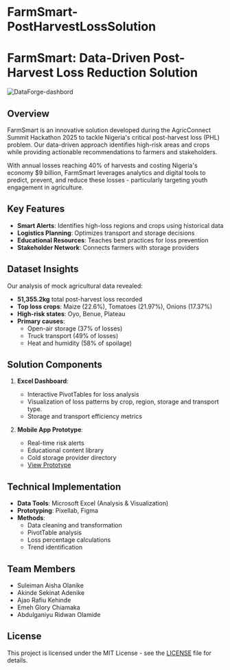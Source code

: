 # FarmSmart-PostHarvestLossSolution

# FarmSmart: Data-Driven Post-Harvest Loss Reduction Solution

![DataForge-dashbord](https://github.com/user-attachments/assets/a2e5364f-fd49-4cfc-b77b-1c1868d1edab)


## Overview

FarmSmart is an innovative solution developed during the AgricConnect Summit Hackathon 2025 to tackle Nigeria's critical post-harvest loss (PHL) problem. Our data-driven approach identifies high-risk areas and crops while providing actionable recommendations to farmers and stakeholders.

With annual losses reaching 40% of harvests and costing Nigeria's economy $9 billion, FarmSmart leverages analytics and digital tools to predict, prevent, and reduce these losses - particularly targeting youth engagement in agriculture.

## Key Features

- **Smart Alerts**: Identifies high-loss regions and crops using historical data
- **Logistics Planning**: Optimizes transport and storage decisions
- **Educational Resources**: Teaches best practices for loss prevention
- **Stakeholder Network**: Connects farmers with storage providers

## Dataset Insights

Our analysis of mock agricultural data revealed:

- **51,355.2kg** total post-harvest loss recorded
- **Top loss crops**: Maize (22.6%), Tomatoes (21.97%), Onions (17.37%)
- **High-risk states**: Oyo, Benue, Plateau
- **Primary causes**: 
  - Open-air storage (37% of losses)
  - Truck transport (49% of losses)
  - Heat and humidity (58% of spoilage)

## Solution Components

1. **Excel Dashboard**:
   - Interactive PivotTables for loss analysis
   - Visualization of loss patterns by crop, region, storage and transport type.
   - Storage and transport efficiency metrics

2. **Mobile App Prototype**:
   - Real-time risk alerts
   - Educational content library
   - Cold storage provider directory
   - [View Prototype](https://www.figma.com/proto/QG7PQAZee0hH7sXVmM1F2G/Untitled)

## Technical Implementation

- **Data Tools**: Microsoft Excel (Analysis & Visualization)
- **Prototyping**: Pixellab, Figma
- **Methods**: 
  - Data cleaning and transformation
  - PivotTable analysis
  - Loss percentage calculations
  - Trend identification

## Team Members

- Suleiman Aisha Olanike
- Akinde Sekinat Adenike
- Ajao Rafiu Kehinde
- Emeh Glory Chiamaka
- Abdulganiyu Ridwan Olamide

## License

This project is licensed under the MIT License - see the [LICENSE](LICENSE) file for details.
